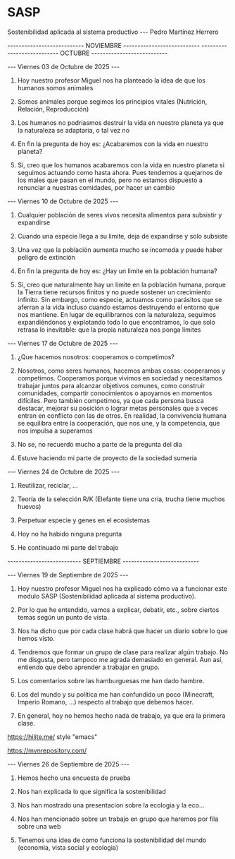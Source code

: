 # SASP
Sostenibilidad aplicada al sistema productivo --- Pedro Martínez Herrero

--------------------------- NOVIEMBRE ---------------------------
--------------------------- OCTUBRE ---------------------------


--- Viernes 03 de Octubre de 2025 ---

1. Hoy nuestro profesor Miguel nos ha planteado la idea de que los humanos somos animales

2. Somos animales porque segimos los principios vitales (Nutrición, Relación, Reproducción)

3. Los humanos no podriasmos destruir la vida en nuestro planeta ya que la naturaleza se adaptaria, o tal vez no

4. En fin la pregunta de hoy es: ¿Acabaremos con la vida en nuestro planeta?

5. Sí, creo que los humanos acabaremos con la vida en nuestro planeta si seguimos actuando como hasta ahora. Pues tendemos a quejarnos de los males que pasan en el mundo, pero no estamos dispuesto a renunciar a nuestras comidades, por hacer un cambio


--- Viernes 10 de Octubre de 2025 ---

1. Cualquier población de seres vivos necesita alimentos para subsistir y expandirse

2. Cuando una especie llega a su limite, deja de expandirse y solo subsiste

3. Una vez que la población aumenta mucho se incomoda y puede haber peligro de extinción

4. En fin la pregunta de hoy es: ¿Hay un limite en la población humana?

5. Sí, creo que naturalmente hay un límite en la población humana, porque la Tierra tiene recursos finitos y no puede sostener un crecimiento infinito. Sin embargo, como especie, actuamos como parásitos que se aferran a la vida incluso cuando estamos destruyendo el entorno que nos mantiene. En lugar de equilibrarnos con la naturaleza, seguimos expandiéndonos y explotando todo lo que encontramos, lo que solo retrasa lo inevitable: que la propia naturaleza nos ponga límites


--- Viernes 17 de Octubre de 2025 ---

1. ¿Que hacemos nosotros: cooperamos o competimos?

2. Nosotros, como seres humanos, hacemos ambas cosas: cooperamos y competimos. Cooperamos porque vivimos en sociedad y necesitamos trabajar juntos para alcanzar objetivos comunes, como construir comunidades, compartir conocimientos o apoyarnos en momentos difíciles. Pero también competimos, ya que cada persona busca destacar, mejorar su posición o lograr metas personales que a veces entran en conflicto con las de otros. En realidad, la convivencia humana se equilibra entre la cooperación, que nos une, y la competencia, que nos impulsa a superarnos

3. No se, no recuerdo mucho a parte de la pregunta del dia

4. Estuve haciendo mi parte de proyecto de la sociedad sumeria


--- Viernes 24 de Octubre de 2025 ---

1. Reutilizar, reciclar, ...

2. Teoría de la selección R/K (Elefante tiene una cria, trucha tiene muchos huevos)

3. Perpetuar especie y genes en el ecosistemas

4. Hoy no ha habido ninguna pregunta

5. He continuado mi parte del trabajo 



-------------------------- SEPTIEMBRE ---------------------------


--- Viernes 19 de Septiembre de 2025 ---

1. Hoy nuestro profesor Miguel nos ha explicado cómo va a funcionar este modulo SASP (Sostenibilidad aplicada al sistema productivo).

2. Por lo que he entendido, vamos a explicar, debatir, etc., sobre ciertos temas según un punto de vista.

3. Nos ha dicho que por cada clase habrá que hacer un diario sobre lo que hemos visto.

4. Tendremos que formar un grupo de clase para realizar algún trabajo. No me disgusta, pero tampoco me agrada demasiado en general. Aun así, entiendo que debo aprender a trabajar en grupo.

5. Los comentarios sobre las hamburguesas me han dado hambre.

6. Los del mundo y su política me han confundido un poco (Minecraft, Imperio Romano, …) respecto al trabajo que debemos hacer.

7. En general, hoy no hemos hecho nada de trabajo, ya que era la primera clase.

https://hilite.me/ style "emacs"

https://mvnrepository.com/


--- Viernes 26 de Septiembre de 2025 ---

1. Hemos hecho una encuesta de prueba

2. Nos han explicada lo que significa la sostenibilidad

3. Nos han mostrado una presentacion sobre la ecologia y la eco...

4. Nos han mencionado sobre un trabajo en grupo que haremos por fila sobre una web

5. Tenemos una idea de como funciona la sostenibilidad del mundo (economia, vista social y ecologia)